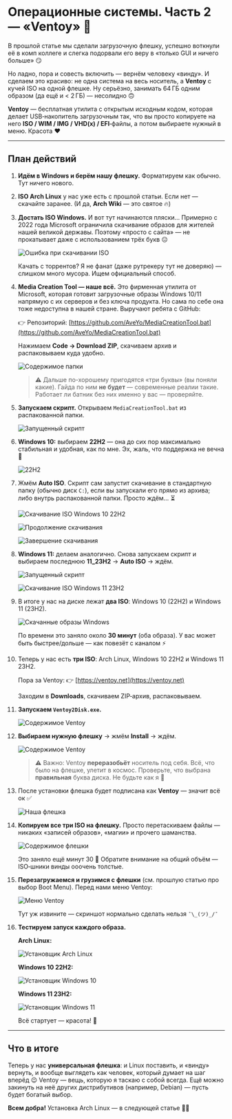 # Операционные системы. Часть 2 — «Ventoy» 🚀

В прошлой статье мы сделали загрузочную флешку, успешно воткнули её в комп коллеге и слегка подорвали его веру в «только GUI и ничего больше» 😏

Но ладно, пора и совесть включить — вернём человеку «винду». И сделаем это красиво: не одна система на весь носитель, а **Ventoy** с кучей ISO на одной флешке. Ну серьёзно, занимать 64 ГБ одним образом (да ещё и < 2 ГБ) — несолидно 🙃

**Ventoy** — бесплатная утилита с открытым исходным кодом, которая делает USB‑накопитель загрузочным так, что вы просто копируете на него **ISO / WIM / IMG / VHD(x) / EFI**‑файлы, а потом выбираете нужный в меню. Красота ❤️

---

## План действий

1. **Идём в Windows и берём нашу флешку.**
   Форматируем как обычно. Тут ничего нового.

2. **ISO Arch Linux** у нас уже есть с прошлой статьи.
   Если нет — скачайте заранее. (И да, **Arch Wiki** — это святое 🔥)

3. **Достать ISO Windows.**
   И вот тут начинаются пляски… Примерно с 2022 года Microsoft ограничила скачивание образов для жителей нашей великой державы. Поэтому «просто с сайта» — не прокатывает даже с использованием трёх букв 😑

   ![Ошибка при скачивании ISO](../images/os/ventoy/microsoft_not_work.png)

   Качать с торрентов? Я не фанат (даже рутрекеру тут не доверяю) — слишком много мусора. Ищем официальный способ.

4. **Media Creation Tool — наше всё.**
   Это фирменная утилита от Microsoft, которая готовит загрузочные образы Windows 10/11 напрямую с их серверов и без ключа продукта. Но сама по себе она тоже недоступна в нашей стране. Выручают ребята с GitHub:

   👉 Репозиторий: [https://github.com/AveYo/MediaCreationTool.bat](https://github.com/AveYo/MediaCreationTool.bat)

   Нажимаем **Code → Download ZIP**, скачиваем архив и распаковываем куда удобно.

   ![Содержимое папки](../images/os/ventoy/media_creation_tool_bat.png)

   > ⚠️ Дальше по-хорошему пригодятся «три буквы» (вы поняли какие). Гайда по ним **не будет** — современные реалии такие. Работает ли батник без них именно у вас — проверяйте.

5. **Запускаем скрипт.**
   Открываем `MediaCreationTool.bat` из распакованной папки.

   ![Запущенный скрипт](../images/os/ventoy/started_bat.png)

6. **Windows 10:** выбираем **22H2** — она до сих пор максимально стабильная и удобная, как по мне. Эх, жаль, что поддержка не вечна 🥲

   ![22H2](../images/os/ventoy/22h2.png)

7. Жмём **Auto ISO**. Скрипт сам запустит скачивание в стандартную папку (обычно диск `C:`), если вы запускали его прямо из архива; либо внутрь распакованной папки. Просто ждём… ⏳

   ![Скачивание ISO Windows 10 22H2](../images/os/ventoy/download_win10.png)

   ![Продолжение скачивания](../images/os/ventoy/continue_download_win10.png)

   ![Завершение скачивания](../images/os/ventoy/end_download_win10.png)

8. **Windows 11:** делаем аналогично. Снова запускаем скрипт и выбираем последнюю **11\_23H2** → **Auto ISO** → ждём.

   ![Запущенный скрипт](../images/os/ventoy/started_bat.png)

   ![Скачивание ISO Windows 11 23H2](../images/os/ventoy/download_win11.png)

9. В итоге у нас на диске лежат **два ISO**: Windows 10 (22H2) и Windows 11 (23H2).

   ![Скачанные образы Windows](../images/os/ventoy/iso_win_10_11.png)

   По времени это заняло около **30 минут** (оба образа). У вас может быть быстрее/дольше — как повезёт с каналом ⚡

10. Теперь у нас есть **три ISO**: Arch Linux, Windows 10 22H2 и Windows 11 23H2.

    Пора за Ventoy: 👉 [https://ventoy.net](https://ventoy.net)

    Заходим в **Downloads**, скачиваем ZIP‑архив, распаковываем.

11. **Запускаем `Ventoy2Disk.exe`.**

    ![Содержимое Ventoy](../images/os/ventoy/ventoy_entries.png)

12. **Выбираем нужную флешку** → жмём **Install** → ждём.

    ![Содержимое Ventoy](../images/os/ventoy/ventoy_started.png)

    > ⚠️ Важно: Ventoy **переразобьёт** носитель под себя. Всё, что было на флешке, улетит в космос. Проверьте, что выбрана **правильная** буква диска. Не будьте как я 🤡

13. После установки флешка будет подписана как **Ventoy** — значит всё ок ✅

    ![Наша флешка](../images/os/ventoy/ventoy_completed.png)

14. **Копируем все три ISO на флешку.** Просто перетаскиваем файлы — никаких «записей образов», «магии» и прочего шаманства.

    ![Содержимое флешки](../images/os/ventoy/ventoy_usb.png)

    Это заняло ещё минут 30 🙂 Обратите внимание на общий объём — ISO‑шники винды ооочень толстые.

15. **Перезагружаемся и грузимся с флешки** (см. прошлую статью про выбор Boot Menu).
    Перед нами меню Ventoy:

    ![Меню Ventoy](../images/os/ventoy/ventoy_menu.jpg)

    Тут уж извините — скриншот нормально сделать нельзя `¯\_(ツ)_/¯`

16. **Тестируем запуск каждого образа.**

    **Arch Linux:**

    ![Установщик Arch Linux](../images/os/ventoy/archinstall.png)

    **Windows 10 22H2:**

    ![Установщик Windows 10](../images/os/ventoy/win10setup.png)

    **Windows 11 23H2:**

    ![Установщик Windows 11](../images/os/ventoy/win11setup.png)

    Всё стартует — красота! 🎯

---

## Что в итоге

Теперь у нас **универсальная флешка**: и Linux поставить, и «винду» вернуть, и вообще выглядеть как человек, который думает на шаг вперёд 😉
Ventoy — вещь, которую я таскаю с собой всегда.
Ещё можно закинуть на неё других дистрибутивов (например, Debian) — пусть будет богатый выбор.

**Всем добра!** Установка Arch Linux — в следующей статье 🖤🐧
